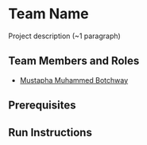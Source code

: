 # Team Name

Project description (~1 paragraph)

## Team Members and Roles

* [Mustapha Muhammed Botchway](https://github.com/muscoff/CIS641-HW2-Botchway)

## Prerequisites

## Run Instructions
